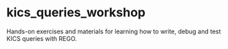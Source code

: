 # kics_queries_workshop
Hands-on exercises and materials for learning how to write, debug and test KICS queries with REGO.
